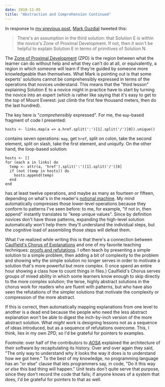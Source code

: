 ```yaml
---
date: 2018-11-05
title: "Abstraction and Comprehension Continued"
---
```


In response to [my previous post](@root/2018/11/03/abstraction-comprehension/),
[Mark Guzdial](https://www.si.umich.edu/people/mark-guzdial)
tweeted this:

> There's an assumption in the third solution: that Solution E is within the
> novice's Zone of Proximal Development.  If not, then it won't be helpful to
> explain Solution E in terms of primitives of Solution N.

The [Zone of Proximal Development](https://en.wikipedia.org/wiki/Zone_of_proximal_development)
(ZPD) is the region between what the learner can do without help and what they can't do at all,
or equivalently,
a region in which someone will learn if they're guided by someone more knowledgeable than themselves.
What Mark is pointing out is that some experts' solutions cannot be comprehensibly expressed
in terms of the operations that novices understand.
This means that the "third lesson" explaining Solution E to a novice
might in practice have to start by turning the novice into an expert
(which is rather like saying that it's easy to get to the top of Mount Everest:
just climb the first few thousand meters,
then do the last hundred).

The key here is "*comprehensibly* expressed".
For me,
the `map`-based fragment of code I presented:

```
hosts <- links.map(a => a.href.split(':')[1].split('/')[0]).unique()
```

contains seven operations:
`map`, get `href`, split on colon, take the second element,
split on slash, take the first element, and uniquify.
On the other hand,
the loop-based solution:

```
hosts <- []
for (each a in links) do
  temp <- attr(a, 'href').split(':')[1].split('/')[0]
  if (not (temp in hosts)) do
    hosts.append(temp)
  end
end
```

has at least twelve operations,
and maybe as many as fourteen or fifteen,
depending on what's in the reader's [notional machine](@root/2018/04/12/notional-machine-for-python/).
My mind automatically compresses those lower-level operations because they conform to patterns I've seen before:
to me,
for example,
"if not in, then append" instantly translates to "keep unique values".
Since by definition novices don't have those patterns,
expanding the high-level solution automatically won't help them:
they'll understand the individual steps,
but the cognitive load of assembling those steps will defeat them.

What I've realized while writing this is that there's a connection between
[Caulfield's Chorus of Explanations](https://hapgood.us/2016/05/13/choral-explanations/)
and one of my favorite teaching techniques:
[proofs and refutations](https://www.amazon.com/Proofs-Refutations-Mathematical-Discovery-Philosophy/dp/1107534054).
I often teach by presenting a simple solution to a simple problem,
then adding a bit of complexity to the problem and showing why the simple solution no longer serves
in order to motivate a solution that's more powerful but more complex.
(I once spend an entire hour showing a class
how to count things in files.)
Caulfield's Chorus serves groups of mixed ability in which some learners know enough to skip directly to the more complex solution;
the terse, highly abstract solutions in the chorus work for readers who are fluent with patterns,
but who have also seen the refutations of the simpler solutions
that motivate the complexity or compression of the more abstract.

If this is correct,
then automatically mapping explanations from one level to another is a dead end
because the people who need the less abstract explanation won't be able to digest
the inch-by-inch version of the more abstract solution.
What *might* work is designing lessons not as a sequence of ideas introduced,
but as a sequence of refutations overcome.
This,
I think,
lies in my own ZPD,
so I'd be grateful for pointers to examples.

Footnote: over half of the contributors to *[AOSA](http://aosabook.org)*
explained the architecture of their software by recapitulating its history.
Over and over again they said,
"The only way to understand why it looks the way it does is to understand how we got here."
To the best of my knowledge,
no programming language has an "or else" clause
that lets programmers say, in code,
"Do it this way *or else* this bad thing will happen."
Unit tests don't quite serve that purpose,
since they don't record the code that fails;
if anyone knows of a system that does,
I'd be grateful for pointers to that as well.
